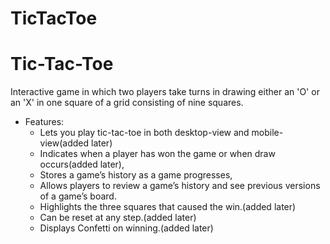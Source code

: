 # TicTacToe

# Tic-Tac-Toe
Interactive game in which two players take turns in drawing either an 'O' or an 'X' in one square of a grid consisting of nine squares.
- Features:
    - Lets you play tic-tac-toe in both desktop-view and mobile-view(added later)
    - Indicates when a player has won the game or when draw occurs(added later),
    - Stores a game’s history as a game progresses,
    - Allows players to review a game’s history and see previous versions of a game’s board.
    - Highlights the three squares that caused the win.(added later)
    - Can be reset at  any step.(added later)
    - Displays Confetti on winning.(added later)
